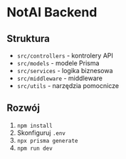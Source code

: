 # NotAI Backend

## Struktura

- `src/controllers` - kontrolery API
- `src/models` - modele Prisma
- `src/services` - logika biznesowa
- `src/middleware` - middleware
- `src/utils` - narzędzia pomocnicze

## Rozwój

1. `npm install`
2. Skonfiguruj `.env`
3. `npx prisma generate`
4. `npm run dev`
